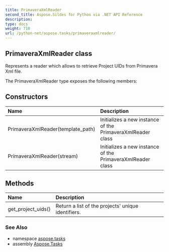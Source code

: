 ```yaml
---
title: PrimaveraXmlReader
second_title: Aspose.Sildes for Python via .NET API Reference
description: 
type: docs
weight: 710
url: /python-net/aspose.tasks/primaveraxmlreader/
---
```


## PrimaveraXmlReader class

Represents a reader which allows to retrieve Project UIDs from Primavera Xml file.

The PrimaveraXmlReader type exposes the following members:
## Constructors
| Name | Description |
| :- | :- |
|PrimaveraXmlReader(template_path)|Initializes a new instance of the PrimaveraXmlReader class|
|PrimaveraXmlReader(stream)|Initializes a new instance of the PrimaveraXmlReader class|
## Methods
| Name | Description |
| :- | :- |
|get_project_uids()|Return a list of the projects' unique identifiers.|

### See Also

* namespace [aspose.tasks](/tasks/python-net/aspose.tasks/)
* assembly [Aspose.Tasks](/tasks/python-net/)

